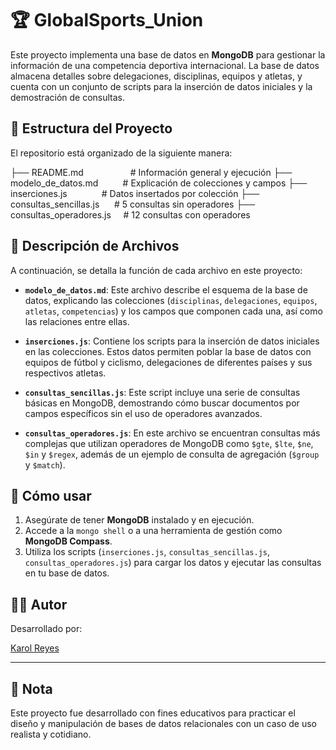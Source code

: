 # 🏆 GlobalSports_Union

Este proyecto implementa una base de datos en **MongoDB** para gestionar la información de una competencia deportiva internacional. La base de datos almacena detalles sobre delegaciones, disciplinas, equipos y atletas, y cuenta con un conjunto de scripts para la inserción de datos iniciales y la demostración de consultas.

## 📁 Estructura del Proyecto

El repositorio está organizado de la siguiente manera:

├── README.md                   # Información general y ejecución
├── modelo_de_datos.md          # Explicación de colecciones y campos
├── inserciones.js              # Datos insertados por colección
├── consultas_sencillas.js      # 5 consultas sin operadores
├── consultas_operadores.js     # 12 consultas con operadores

## 📝 Descripción de Archivos

A continuación, se detalla la función de cada archivo en este proyecto:

* **`modelo_de_datos.md`**: Este archivo describe el esquema de la base de datos, explicando las colecciones (`disciplinas`, `delegaciones`, `equipos`, `atletas`, `competencias`) y los campos que componen cada una, así como las relaciones entre ellas.

* **`inserciones.js`**: Contiene los scripts para la inserción de datos iniciales en las colecciones. Estos datos permiten poblar la base de datos con equipos de fútbol y ciclismo, delegaciones de diferentes países y sus respectivos atletas.

* **`consultas_sencillas.js`**: Este script incluye una serie de consultas básicas en MongoDB, demostrando cómo buscar documentos por campos específicos sin el uso de operadores avanzados.

* **`consultas_operadores.js`**: En este archivo se encuentran consultas más complejas que utilizan operadores de MongoDB como `$gte`, `$lte`, `$ne`, `$in` y `$regex`, además de un ejemplo de consulta de agregación (`$group` y `$match`).

## 🚀 Cómo usar

1.  Asegúrate de tener **MongoDB** instalado y en ejecución.
2.  Accede a la `mongo shell` o a una herramienta de gestión como **MongoDB Compass**.
3.  Utiliza los scripts (`inserciones.js`, `consultas_sencillas.js`, `consultas_operadores.js`) para cargar los datos y ejecutar las consultas en tu base de datos.

## 👩‍💻 Autor

Desarrollado por:

[Karol Reyes](https://github.com/KarolainReyes)


---

## 📌 Nota

Este proyecto fue desarrollado con fines educativos para practicar el diseño y manipulación de bases de datos relacionales con un caso de uso realista y cotidiano.
